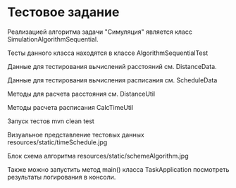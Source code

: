 # Тестовое задание

Реализацией алгоритма задачи "Симуляция" является класс SimulationAlgorithmSequential.

Тесты данного класса находятся в классе AlgorithmSequentialTest

Данные для тестирования вычислений расстояний см. DistanceData.

Данные для тестирования вычисления расписания см. ScheduleData

Методы для расчета расстояния см. DistanceUtil

Методы расчета расписания CalcTimeUtil

Запуск тестов mvn clean test

Визуальное представление тестовых данных resources/static/timeSchedule.jpg

Блок схема алгоритма resources/static/schemeAlgorithm.jpg

Также можно запустить метод main() класса TaskApplication посмотреть результаты логирования
в консоли.

